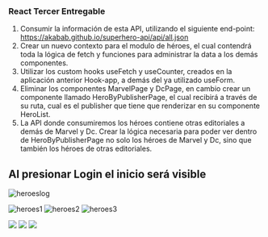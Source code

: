 
 ### React Tercer Entregable

1.  Consumir la información de esta API, utilizando el siguiente end-point:  https://akabab.github.io/superhero-api/api/all.json
2.  Crear un nuevo contexto para el modulo de héroes, el cual contendrá toda la lógica de fetch y funciones para administrar la data a los demás componentes.
3. Utilizar los custom hooks useFetch y useCounter, creados en la aplicación anterior Hook-app, a demás del ya utilizado useForm.
4. Eliminar los componentes MarvelPage y DcPage, en cambio crear un componente llamado HeroByPublisherPage, el cual recibirá a través de su ruta, cual es el publisher que tiene que renderizar en su componente HeroList.
5. La API donde consumiremos los héroes contiene otras editoriales a demás de Marvel y Dc. Crear la lógica necesaria para poder ver dentro de HeroByPublisherPage no solo los héroes de Marvel y Dc, sino que también los héroes de otras editoriales.



## Al presionar Login el inicio será visible

![heroeslog](https://user-images.githubusercontent.com/75777030/184628412-084dfe2d-635d-46c4-bf1f-9767dcebe307.png)

![heroes1](https://user-images.githubusercontent.com/75777030/184627525-4247c14d-0f8a-4c8d-8ef7-ff147e96bf0c.png)
![heroes2](https://user-images.githubusercontent.com/75777030/184627649-2f338557-5d62-4ea5-8d57-36bd0d58c3c2.png)
![heroes3](https://user-images.githubusercontent.com/75777030/184628899-e6b38677-7a24-44b6-a72b-4661a3ec29bb.png)


<a href="https://reactjs.org/"><img src="https://img.shields.io/badge/-ReactJs-61DAFB?logo=react&color=white" /></a>  <a href="https://github.com/FiammaMuscari"><img src="https://img.shields.io/github/followers/FiammaMuscari?style=social" /></a>  <a href="https://twitter.com/_ninfuwu"><img src="https://img.shields.io/twitter/follow/_ninfuwu?label=follow&style=social" /></a>


